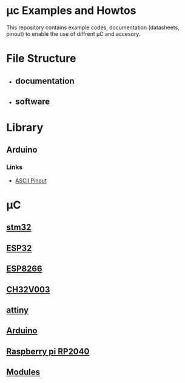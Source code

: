 # µc Examples and Howtos

This repository contains example codes, documentation (datasheets, pinout) to enable the use of diffrent µC and accesory.

# File Structure

- ## documentation
- ## software

# Library

## Arduino

### Links

- [ASCII Pinout](https://github.com/busyDuckman/ascii-art-arduinos)

# µC

## [stm32](documentation/stm34f4-discovery/stm32.md)

## [ESP32](documentation/ESP32/esp32.md)

## [ESP8266](documentation/ESP8266/esp8266.md)

## [CH32V003](documentation/CH32/CH32V003.md)

## [attiny](documentation/attiny/attiny.md)

## [Arduino](documentation/arduino/arduino.md)

## [Raspberry pi RP2040](documentation/rp2040/rp2040.md)

## [Modules](documentation/modules.md)
